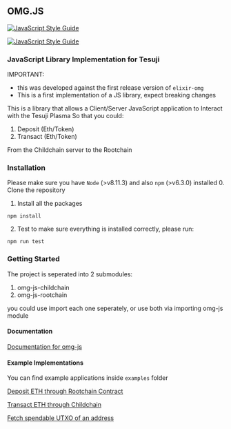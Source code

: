 ## OMG.JS 
[![JavaScript Style Guide](https://img.shields.io/badge/code_style-standard-brightgreen.svg)](https://standardjs.com)

[![JavaScript Style Guide](https://cdn.rawgit.com/standard/standard/master/badge.svg)](https://github.com/standard/standard)

### JavaScript Library Implementation for Tesuji 

IMPORTANT: 
* this was developed against the first release version of `elixir-omg` 
* This is a first implementation of a JS library, expect breaking changes

This is a library that allows a Client/Server JavaScript application to Interact with the Tesuji Plasma
So that you could:

1. Deposit (Eth/Token)
2. Transact (Eth/Token)

From the Childchain server to the Rootchain

### Installation

Please make sure you have `Node` (>v8.11.3) and also `npm` (>v6.3.0) installed
0. Clone the repository
1. Install all the packages
```
npm install
```
2. Test to make sure everything is installed correctly, please run:

```
npm run test
```

### Getting Started

The project is seperated into 2 submodules:

1. omg-js-childchain
2. omg-js-rootchain

you could use import each one seperately, or use both via importing omg-js module

#### Documentation

[Documentation for omg-js ](docs/index.html)

#### Example Implementations

You can find example applications inside `examples` folder

[Deposit ETH through Rootchain Contract](examples/node-deposit.js)

[Transact ETH through Childchain](examples/node-sendTx.js)

[Fetch spendable UTXO of an address](examples/fetch-utxo.js)

